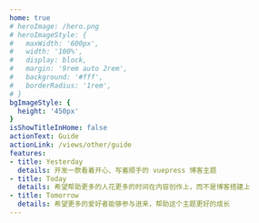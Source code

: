 ```yaml
---
home: true
# heroImage: /hero.png
# heroImageStyle: {
#   maxWidth: '600px',
#   width: '100%',
#   display: block,
#   margin: '9rem auto 2rem',
#   background: '#fff',
#   borderRadius: '1rem',
# }
bgImageStyle: {
  height: '450px'
}
isShowTitleInHome: false
actionText: Guide
actionLink: /views/other/guide
features:
- title: Yesterday
  details: 开发一款看着开心、写着顺手的 vuepress 博客主题
- title: Today
  details: 希望帮助更多的人花更多的时间在内容创作上，而不是博客搭建上
- title: Tomorrow
  details: 希望更多的爱好者能够参与进来，帮助这个主题更好的成长
---
```


<script> export default { mounted() { document.querySelector( 'div.info-wrapper > div.personal-info-wrapper > div > div:nth-child(1) > h6' ).innerText = 'articles'; document.querySelector( 'div.info-wrapper > div.personal-info-wrapper > div > div:nth-child(2) > h6' ).innerText = 'tags'; document.querySelector('h4:nth-child(2)').innerText = 'categories'; document.querySelector('h4:nth-child(5)').innerText = 'tags'; } } </script>